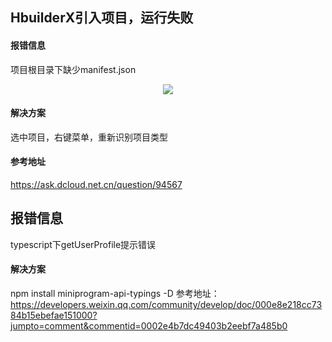 ## HbuilderX引入项目，运行失败
#### 报错信息
项目根目录下缺少manifest.json
<div style="text-align: center"><img src="./images/2023-05-24_095311.png" ></div>

#### 解决方案
选中项目，右键菜单，重新识别项目类型

#### 参考地址
https://ask.dcloud.net.cn/question/94567

## 报错信息
typescript下getUserProfile提示错误

#### 解决方案
npm install miniprogram-api-typings -D
参考地址：https://developers.weixin.qq.com/community/develop/doc/000e8e218cc7384b15ebefae151000?jumpto=comment&commentid=0002e4b7dc49403b2eebf7a485b0
